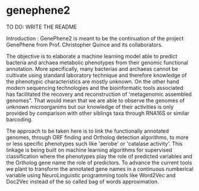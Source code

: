 # genephene2
TO DO: WRITE THE README

Introduction : GenePhene2 is meant to be the continuation of the project GenePhene from Prof. Christopher Quince and its collaborators.

The objective is to elaborate a machine learning model able to predict bacteria and archaea metabolic phenotypes from their genomic functional annotation.
More specifically, many bacterias and archaeas cannot be cultivate using standard laboratory technique and therefore knowledge of the phenotypic characteristics are mostly unknown.
On the other hand modern sequencing technologies and the bioinformatic tools associated has facilitated the recovery and reconstruction of 'metagenomic assembled genomes". 
That would mean that we are able to observe the genomes of unknown microorganims but our knowledge of their activities is only provided by comparison with other siblings taxa through RNA16S or similar barcoding.

The approach to be taken here is to link the functionally annotated genomes, through ORF finding and Ortholog detection algorithms, to more or less specific phenotypes such like 'aerobe' or 'catalase activity'. This linkage is being built on machine learning algorithms for supervised classification where the phenotypes play the role of predicted variables and the Ortholog gene name the role of predictors. To advance the current tools we plant to transform the annotated gene names in a continuous numberical variable using NeuroLinguistic programming tools like Word2Vec and Doc2Vec instead of the so called bag of words approximation.

